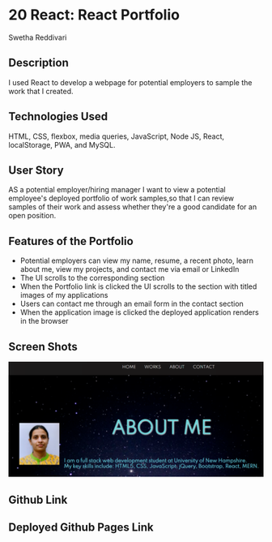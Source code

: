 # 20 React: React Portfolio

Swetha Reddivari

## Description

I used React to develop a webpage for potential employers to sample the work that I created.

## Technologies Used

HTML, CSS, flexbox, media queries, JavaScript, Node JS, React, localStorage, PWA, and MySQL.

## User Story

AS a potential employer/hiring manager
I want to view a potential employee's deployed portfolio of work samples,so that I can review samples of their work and assess whether they're a good candidate for an open position.

## Features of the Portfolio

- Potential employers can view my name, resume, a recent photo, learn about me, view my projects, and contact me via email or LinkedIn
- The UI scrolls to the corresponding section
- When the Portfolio link is clicked the UI scrolls to the section with titled images of my applications
- Users can contact me through an email form in the contact section
- When the application image is clicked the deployed application renders in the browser

## Screen Shots

![ReactPortfolio](./assets/images/reactportfolio.png)

## Github Link


## Deployed Github Pages Link



